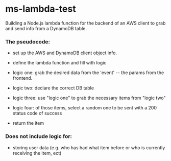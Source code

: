 # ms-lambda-test

Building a Node.js lambda function for the backend of an AWS client to grab and send info from a DynamoDB table.


### The pseudocode:

- set up the AWS and DynamoDB client object info.

- define the lambda function and fill with logic

- logic one: grab the desired data from the 'event' -- the params from the frontend.

- logic two: declare the correct DB table

- logic three: use "logic one" to grab the necessary items from "logic two" 

- logic four: of those items, select a random one to be sent with a 200 status code of success

- return the item


### Does not include logic for: 

- storing user data (e.g. who has had what item before or who is currently receiving the item, ect)